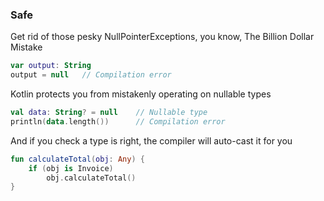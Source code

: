 ### Safe

Get rid of those pesky NullPointerExceptions, you know, The Billion Dollar Mistake

``` kotlin
var output: String
output = null   // Compilation error
```

Kotlin protects you from mistakenly operating on nullable types

``` kotlin
val data: String? = null    // Nullable type
println(data.length())      // Compilation error
```

And if you check a type is right, the compiler will auto-cast it for you

``` kotlin
fun calculateTotal(obj: Any) {
    if (obj is Invoice)
        obj.calculateTotal()
}
```